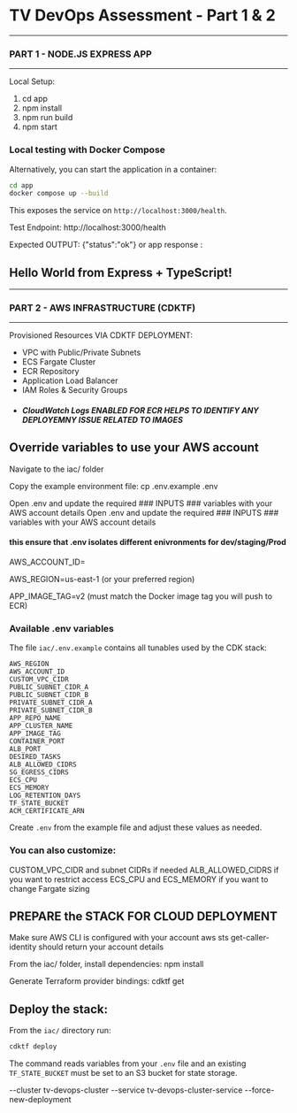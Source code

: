# TV DevOps Assessment - Part 1 & 2

--------------------------------------------------
### PART 1 - NODE.JS EXPRESS APP
--------------------------------------------------
Local Setup:
1. cd app
2. npm install
3. npm run build
4. npm start

### Local testing with Docker Compose

Alternatively, you can start the application in a container:

```bash
cd app
docker compose up --build
```

This exposes the service on `http://localhost:3000/health`.

Test Endpoint:
http://localhost:3000/health


Expected OUTPUT: {"status":"ok"} or app response :  

## Hello World from Express + TypeScript!

--------------------------------------------------
### PART 2 - AWS INFRASTRUCTURE (CDKTF)
--------------------------------------------------
 Provisioned Resources VIA CDKTF DEPLOYMENT:
- VPC with Public/Private Subnets
- ECS Fargate Cluster
- ECR Repository
- Application Load Balancer
- IAM Roles & Security Groups
- ##### CloudWatch Logs ENABLED FOR ECR HELPS TO IDENTIFY ANY DEPLOYEMNY ISSUE RELATED TO IMAGES #


##  Override variables to use your AWS account

Navigate to the iac/ folder

Copy the example environment file:
cp .env.example .env

Open .env and update the required ### INPUTS ### variables with your AWS account details 
Open .env and update the required ### INPUTS ### variables with your AWS account details
####  this ensure that .env isolates different enivronments for dev/staging/Prod #####
AWS_ACCOUNT_ID=<your AWS account ID>


AWS_REGION=us-east-1 (or your preferred region)


APP_IMAGE_TAG=v2 (must match the Docker image tag you will push to ECR)

### Available .env variables

The file `iac/.env.example` contains all tunables used by the CDK stack:

```
AWS_REGION
AWS_ACCOUNT_ID
CUSTOM_VPC_CIDR
PUBLIC_SUBNET_CIDR_A
PUBLIC_SUBNET_CIDR_B
PRIVATE_SUBNET_CIDR_A
PRIVATE_SUBNET_CIDR_B
APP_REPO_NAME
APP_CLUSTER_NAME
APP_IMAGE_TAG
CONTAINER_PORT
ALB_PORT
DESIRED_TASKS
ALB_ALLOWED_CIDRS
SG_EGRESS_CIDRS
ECS_CPU
ECS_MEMORY
LOG_RETENTION_DAYS
TF_STATE_BUCKET
ACM_CERTIFICATE_ARN
```

Create `.env` from the example file and adjust these values as needed.

### You can also customize:

CUSTOM_VPC_CIDR and subnet CIDRs if needed
ALB_ALLOWED_CIDRS if you want to restrict access
ECS_CPU and ECS_MEMORY if you want to change Fargate sizing

## PREPARE the STACK FOR CLOUD DEPLOYMENT 

Make sure AWS CLI is configured with your account
aws sts get-caller-identity should return your account details

From the iac/ folder, install dependencies:
npm install

Generate Terraform provider bindings:
cdktf get

## Deploy the stack:
From the `iac/` directory run:

```bash
cdktf deploy
```

The command reads variables from your `.env` file and an existing `TF_STATE_BUCKET` must be set to an S3 bucket for state storage.


--cluster tv-devops-cluster
--service tv-devops-cluster-service
--force-new-deployment
